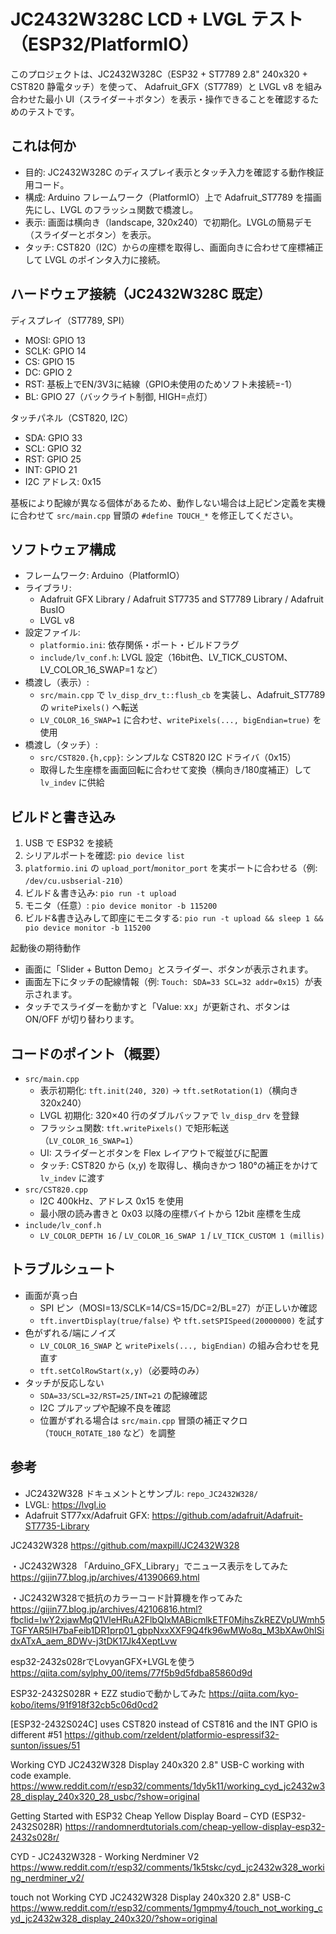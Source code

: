# JC2432W328C LCD + LVGL テスト（ESP32/PlatformIO）

このプロジェクトは、JC2432W328C（ESP32 + ST7789 2.8" 240x320 + CST820 静電タッチ）を使って、
Adafruit_GFX（ST7789）と LVGL v8 を組み合わせた最小 UI（スライダー＋ボタン）を表示・操作できることを確認するためのテストです。

## これは何か

- 目的: JC2432W328C のディスプレイ表示とタッチ入力を確認する動作検証用コード。
- 構成: Arduino フレームワーク（PlatformIO）上で Adafruit_ST7789 を描画先にし、LVGL のフラッシュ関数で橋渡し。
- 表示: 画面は横向き（landscape, 320x240）で初期化。LVGLの簡易デモ（スライダーとボタン）を表示。
- タッチ: CST820（I2C）からの座標を取得し、画面向きに合わせて座標補正して LVGL のポインタ入力に接続。

## ハードウェア接続（JC2432W328C 既定）

ディスプレイ（ST7789, SPI）

- MOSI: GPIO 13
- SCLK: GPIO 14
- CS:   GPIO 15
- DC:   GPIO 2
- RST:  基板上でEN/3V3に結線（GPIO未使用のためソフト未接続=-1）
- BL:   GPIO 27（バックライト制御, HIGH=点灯）

タッチパネル（CST820, I2C）

- SDA:  GPIO 33
- SCL:  GPIO 32
- RST:  GPIO 25
- INT:  GPIO 21
- I2C アドレス: 0x15

基板により配線が異なる個体があるため、動作しない場合は上記ピン定義を実機に合わせて `src/main.cpp` 冒頭の `#define TOUCH_*` を修正してください。

## ソフトウェア構成

- フレームワーク: Arduino（PlatformIO）
- ライブラリ:
  - Adafruit GFX Library / Adafruit ST7735 and ST7789 Library / Adafruit BusIO
  - LVGL v8
- 設定ファイル:
  - `platformio.ini`: 依存関係・ポート・ビルドフラグ
  - `include/lv_conf.h`: LVGL 設定（16bit色、LV_TICK_CUSTOM、LV_COLOR_16_SWAP=1 など）
- 橋渡し（表示）:
  - `src/main.cpp` で `lv_disp_drv_t::flush_cb` を実装し、Adafruit_ST7789 の `writePixels()` へ転送
  - `LV_COLOR_16_SWAP=1` に合わせ、`writePixels(..., bigEndian=true)` を使用
- 橋渡し（タッチ）:
  - `src/CST820.{h,cpp}`: シンプルな CST820 I2C ドライバ（0x15）
  - 取得した生座標を画面回転に合わせて変換（横向き/180度補正）して `lv_indev` に供給

## ビルドと書き込み

1. USB で ESP32 を接続
2. シリアルポートを確認: `pio device list`
3. `platformio.ini` の `upload_port`/`monitor_port` を実ポートに合わせる（例: `/dev/cu.usbserial-210`）
4. ビルド＆書き込み: `pio run -t upload`
5. モニタ（任意）: `pio device monitor -b 115200`
6. ビルド&書き込みして即座にモニタする: `pio run -t upload && sleep 1 && pio device monitor -b 115200`

起動後の期待動作

- 画面に「Slider + Button Demo」とスライダー、ボタンが表示されます。
- 画面左下にタッチの配線情報（例: `Touch: SDA=33 SCL=32 addr=0x15`）が表示されます。
- タッチでスライダーを動かすと「Value: xx」が更新され、ボタンは ON/OFF が切り替わります。

## コードのポイント（概要）

- `src/main.cpp`
  - 表示初期化: `tft.init(240, 320)` → `tft.setRotation(1)`（横向き 320x240）
  - LVGL 初期化: 320×40 行のダブルバッファで `lv_disp_drv` を登録
  - フラッシュ関数: `tft.writePixels()` で矩形転送（`LV_COLOR_16_SWAP=1`）
  - UI: スライダーとボタンを Flex レイアウトで縦並びに配置
  - タッチ: CST820 から (x,y) を取得し、横向きかつ 180°の補正をかけて `lv_indev` に渡す
- `src/CST820.cpp`
  - I2C 400kHz、アドレス 0x15 を使用
  - 最小限の読み書きと 0x03 以降の座標バイトから 12bit 座標を生成
- `include/lv_conf.h`
  - `LV_COLOR_DEPTH 16` / `LV_COLOR_16_SWAP 1` / `LV_TICK_CUSTOM 1 (millis)`

## トラブルシュート

- 画面が真っ白
  - SPI ピン（MOSI=13/SCLK=14/CS=15/DC=2/BL=27）が正しいか確認
  - `tft.invertDisplay(true/false)` や `tft.setSPISpeed(20000000)` を試す
- 色がずれる/端にノイズ
  - `LV_COLOR_16_SWAP` と `writePixels(..., bigEndian)` の組み合わせを見直す
  - `tft.setColRowStart(x,y)`（必要時のみ）
- タッチが反応しない
  - `SDA=33/SCL=32/RST=25/INT=21` の配線確認
  - I2C プルアップや配線不良を確認
  - 位置がずれる場合は `src/main.cpp` 冒頭の補正マクロ（`TOUCH_ROTATE_180` など）を調整

## 参考

- JC2432W328 ドキュメントとサンプル: `repo_JC2432W328/`
- LVGL: https://lvgl.io
- Adafruit ST77xx/Adafruit GFX: https://github.com/adafruit/Adafruit-ST7735-Library

JC2432W328
https://github.com/maxpill/JC2432W328

・JC2432W328 「Arduino_GFX_Library」でニュース表示をしてみた
https://gijin77.blog.jp/archives/41390669.html

・JC2432W328で抵抗のカラーコード計算機を作ってみた
https://gijin77.blog.jp/archives/42106816.html?fbclid=IwY2xjawMqQ1VleHRuA2FlbQIxMABicmlkETF0MjhsZkREZVpUWmh5TGFYAR5lH7baFeib1DR1prp01_gbpNxxXXF9Q4fk96wMWo8q_M3bXAw0hISidxATxA_aem_8DWv-j3tDK17Jk4XeptLvw

esp32-2432s028rでLovyanGFX+LVGLを使う
https://qiita.com/sylphy_00/items/77f5b9d5fdba85860d9d

ESP32-2432S028R + EZZ studioで動かしてみた
https://qiita.com/kyo-kobo/items/91f918f32cb5c06d0cd2

[ESP32-2432S024C] uses CST820 instead of CST816 and the INT GPIO is different #51
https://github.com/rzeldent/platformio-espressif32-sunton/issues/51

Working CYD JC2432W328 Display 240x320 2.8" USB-C working with code example.
https://www.reddit.com/r/esp32/comments/1dy5k11/working_cyd_jc2432w328_display_240x320_28_usbc/?show=original

Getting Started with ESP32 Cheap Yellow Display Board – CYD (ESP32-2432S028R)
https://randomnerdtutorials.com/cheap-yellow-display-esp32-2432s028r/

CYD - JC2432W328 - Working Nerdminer V2
https://www.reddit.com/r/esp32/comments/1k5tskc/cyd_jc2432w328_working_nerdminer_v2/

touch not Working CYD JC2432W328 Display 240x320 2.8" USB-C
https://www.reddit.com/r/esp32/comments/1gmpmy4/touch_not_working_cyd_jc2432w328_display_240x320/?show=original
